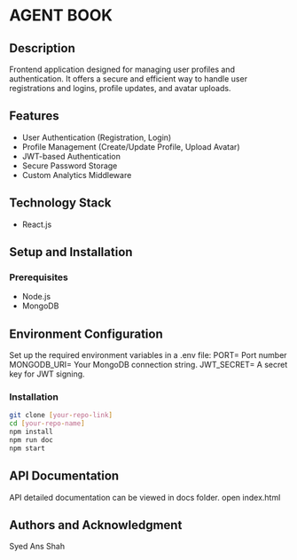 # AGENT BOOK

## Description
 Frontend application designed for managing user profiles and authentication. It offers a secure and efficient way to handle user registrations and logins, profile updates, and avatar uploads.

## Features
- User Authentication (Registration, Login)
- Profile Management (Create/Update Profile, Upload Avatar)
- JWT-based Authentication
- Secure Password Storage
- Custom Analytics Middleware

## Technology Stack
- React.js

## Setup and Installation

### Prerequisites
- Node.js
- MongoDB

## Environment Configuration
Set up the required environment variables in a .env file:
PORT=  Port number
MONGODB_URI= Your MongoDB connection string.
JWT_SECRET= A secret key for JWT signing.

### Installation
```bash
git clone [your-repo-link]
cd [your-repo-name]
npm install 
npm run doc
npm start
```

## API Documentation
API detailed documentation can be viewed in docs folder. open index.html

## Authors and Acknowledgment
Syed Ans Shah




